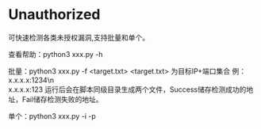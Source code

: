 # Unauthorized
可快速检测各类未授权漏洞,支持批量和单个。

查看帮助：python3 xxx.py  -h 

批量：python3  xxx.py  -f  <target.txt>
     <target.txt> 为目标IP+端口集合
     例：
     x.x.x.x:1234\n  
     x.x.x.x:123
     运行后会在脚本同级目录生成两个文件，Success储存检测成功的地址，Fail储存检测失败的地址。
     
     
单个：python3 xxx.py -i <target ip> -p <target port>

